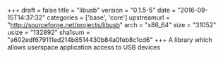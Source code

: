 +++
draft = false
title = "libusb"
version = "0.1.5-5"
date = "2016-09-15T14:37:32"
categories = ['base', 'core']
upstreamurl = "http://sourceforge.net/projects/libusb"
arch = "x86_64"
size = "31052"
usize = "132892"
sha1sum = "a602edf679111ed214b8514430b84a0feb8c1cd6"
+++
A library which allows userspace application access to USB devices